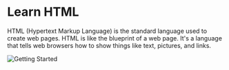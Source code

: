 # Learn HTML

HTML (Hypertext Markup Language) is the standard language used to create web pages. HTML is like the blueprint of a web page. It's a language that tells web browsers how to show things like text, pictures, and links.

![Getting Started](/html_Pic.jpg)
